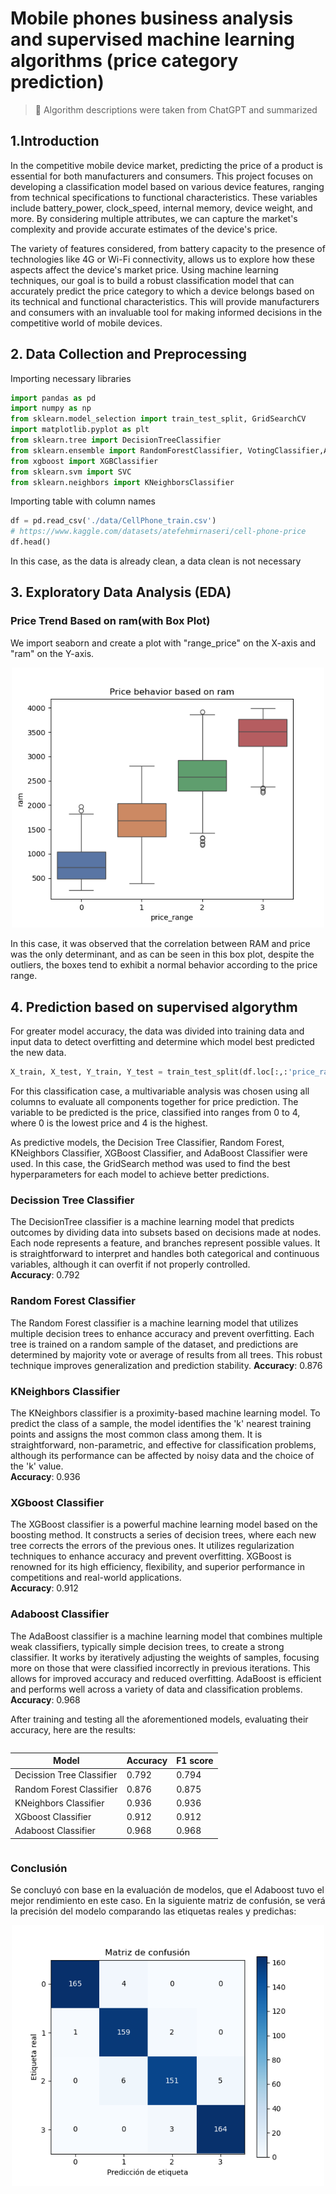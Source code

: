 # Mobile phones business analysis and supervised machine learning algorithms (price category prediction)
> :loudspeaker: Algorithm descriptions were taken from ChatGPT and summarized
## 1.Introduction
In the competitive mobile device market, predicting the price of a product is essential for both manufacturers and consumers. This project focuses on developing a classification model based on various device features, ranging from technical specifications to functional characteristics. These variables include battery_power, clock_speed, internal memory, device weight, and more. By considering multiple attributes, we can capture the market's complexity and provide accurate estimates of the device's price.

The variety of features considered, from battery capacity to the presence of technologies like 4G or Wi-Fi connectivity, allows us to explore how these aspects affect the device's market price. Using machine learning techniques, our goal is to build a robust classification model that can accurately predict the price category to which a device belongs based on its technical and functional characteristics. This will provide manufacturers and consumers with an invaluable tool for making informed decisions in the competitive world of mobile devices.

## 2. Data Collection and Preprocessing
Importing necessary libraries
```python
import pandas as pd
import numpy as np
from sklearn.model_selection import train_test_split, GridSearchCV
import matplotlib.pyplot as plt
from sklearn.tree import DecisionTreeClassifier
from sklearn.ensemble import RandomForestClassifier, VotingClassifier,AdaBoostClassifier
from xgboost import XGBClassifier
from sklearn.svm import SVC
from sklearn.neighbors import KNeighborsClassifier
```
Importing table with column names
```python
df = pd.read_csv('./data/CellPhone_train.csv')
# https://www.kaggle.com/datasets/atefehmirnaseri/cell-phone-price
df.head()
```
In this case, as the data is already clean, a data clean is not necessary
## 3. Exploratory Data Analysis (EDA)
### Price Trend Based on ram(with Box Plot)
We import seaborn and create a plot with "range_price" on the X-axis and "ram" on the Y-axis.  

<p align="center">
    <img src='./images/pricevsram.png' style='width:500px'>
</p>

In this case, it was observed that the correlation between RAM and price was the only determinant, and as can be seen in this box plot, despite the outliers, the boxes tend to exhibit a normal behavior according to the price range.

## 4. Prediction based on supervised algorythm
For greater model accuracy, the data was divided into training data and input data to detect overfitting and determine which model best predicted the new data.
```python
X_train, X_test, Y_train, Y_test = train_test_split(df.loc[:,:'price_range'],df['price_range'],test_size=0.33,random_state=42)
```
For this classification case, a multivariable analysis was chosen using all columns to evaluate all components together for price prediction. The variable to be predicted is the price, classified into ranges from 0 to 4, where 0 is the lowest price and 4 is the highest.

As predictive models, the Decision Tree Classifier, Random Forest, KNeighbors Classifier, XGBoost Classifier, and AdaBoost Classifier were used. In this case, the GridSearch method was used to find the best hyperparameters for each model to achieve better predictions.
### Decission Tree Classifier
The DecisionTree classifier is a machine learning model that predicts outcomes by dividing data into subsets based on decisions made at nodes. Each node represents a feature, and branches represent possible values. It is straightforward to interpret and handles both categorical and continuous variables, although it can overfit if not properly controlled.  
**Accuracy**: 0.792

### Random Forest Classifier
The Random Forest classifier is a machine learning model that utilizes multiple decision trees to enhance accuracy and prevent overfitting. Each tree is trained on a random sample of the dataset, and predictions are determined by majority vote or average of results from all trees. This robust technique improves generalization and prediction stability.
**Accuracy**: 0.876

### KNeighbors Classifier
The KNeighbors classifier is a proximity-based machine learning model. To predict the class of a sample, the model identifies the 'k' nearest training points and assigns the most common class among them. It is straightforward, non-parametric, and effective for classification problems, although its performance can be affected by noisy data and the choice of the 'k' value.  
**Accuracy**: 0.936

### XGboost Classifier
The XGBoost classifier is a powerful machine learning model based on the boosting method. It constructs a series of decision trees, where each new tree corrects the errors of the previous ones. It utilizes regularization techniques to enhance accuracy and prevent overfitting. XGBoost is renowned for its high efficiency, flexibility, and superior performance in competitions and real-world applications.  
**Accuracy**: 0.912

### Adaboost Classifier
The AdaBoost classifier is a machine learning model that combines multiple weak classifiers, typically simple decision trees, to create a strong classifier. It works by iteratively adjusting the weights of samples, focusing more on those that were classified incorrectly in previous iterations. This allows for improved accuracy and reduced overfitting. AdaBoost is efficient and performs well across a variety of data and classification problems.  
**Accuracy**: 0.968

After training and testing all the aforementioned models, evaluating their accuracy, here are the results:
<div style="width:100%;display:flex;justify-content:center">
    <table>
        <thead>
            <th>Model</th>
            <th>Accuracy</th>
            <th>F1 score</th>
        </thead>
        <tbody>
            <tr>
                <td>Decission Tree Classifier</td>
                <td>0.792</td>
                <td>0.794</td>
            </tr>
            <tr>
                <td>Random Forest Classifier</td>
                <td>0.876</td>
                <td>0.875</td>
            </tr>
            <tr>
                <td>KNeighbors Classifier</td>
                <td>0.936</td>
                <td>0.936</td>
            </tr>
            <tr>
                <td>XGboost Classifier</td>
                <td>0.912</td>
                <td>0.912</td>
            </tr>
            <tr>
                <td>Adaboost Classifier</td>
                <td>0.968</td>
                <td>0.968</td>
            </tr>
        </tbody>
    </table>
</div> 

### Conclusión
Se concluyó con base en la evaluación de modelos, que el Adaboost tuvo el mejor rendimiento en este caso. En la siguiente matriz de confusión, se verá la precisión del modelo comparando las etiquetas reales y predichas:

<p align="center">
    <img src='./images/confussionmatrix.png' style='width:500px'>
</p>